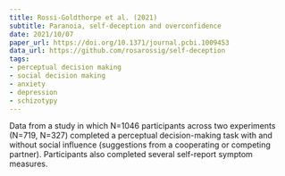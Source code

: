 ```yaml
---
title: Rossi-Goldthorpe et al. (2021)
subtitle: Paranoia, self-deception and overconfidence
date: 2021/10/07
paper_url: https://doi.org/10.1371/journal.pcbi.1009453
data_url: https://github.com/rosarossig/self-deception
tags:
- perceptual decision making
- social decision making
- anxiety
- depression
- schizotypy
---
```


Data from a study in which N=1046 participants across two experiments (N=719, N=327) completed a perceptual decision-making task with and without social influence (suggestions from a cooperating or competing partner). Participants also completed several self-report symptom measures.
